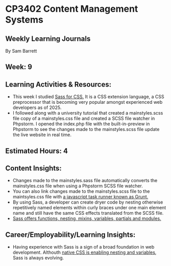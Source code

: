 # CP3402 Content Management Systems
## Weekly Learning Journals

By Sam Barrett

## Week: 9

## Learning Activities & Resources:
- This week I studied [Sass for CSS.](https://sass-lang.com/) It is a CSS extension language, a CSS preprocessor that is becoming very popular amongst experienced web developers as of 2025.
- I followed along with a university tutorial that created a mainstyles.scss file copy of a mainstyles.css file and created a SCSS file watcher in Phpstorm. I opened the index.php file with the built-in-preview in Phpstorm to see the changes made to the mainstyles.scss file update the live website in real time.

## Estimated Hours: 4

## Content Insights:
- Changes made to the mainstyles.sass file automatically converts the mainstyles.css file when using a Phpstorm SCSS file watcher.
- You can also link changes made to the mainstyles.scss file to the maintsyles.css file with [a javascript task runner known as Grunt.](https://ryanchristiani.com/getting-started-with-grunt-and-sass/)
- By using Sass, a developer can create dryer code by nesting otherwise repetitively named elements within curly braces under one main element name and still have the same CSS effects translated from the SCSS file.
- [Sass offers functions, nesting, mixins, variables, partials and modules.](https://sass-lang.com/guide/)  

## Career/Employability/Learning Insights:
- Having experience with Sass is a sign of a broad foundation in web development. Althouth [native CSS is enabling nesting and variables](https://medium.com/@erennaktas/is-css-the-new-sass-heres-what-you-need-to-know-in-2025-fef0e9a379c6), Sass is always evolving.